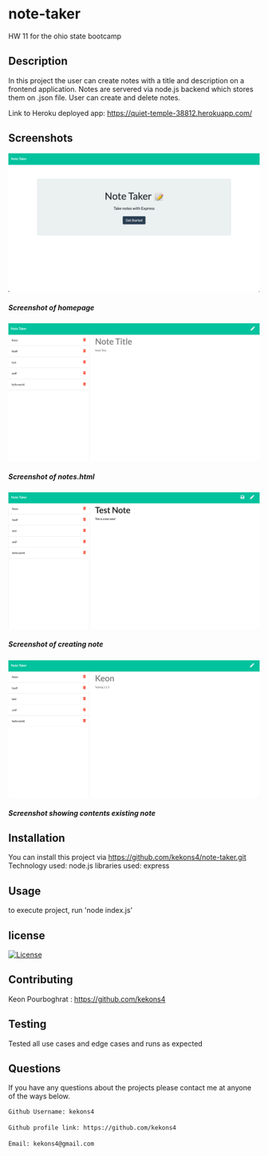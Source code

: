 # note-taker

HW 11 for the ohio state bootcamp

## Description

In this project the user can create notes with a title and description on a frontend
application. Notes are servered via node.js backend which stores them on .json file.
User can create and delete notes.

Link to Heroku deployed app: https://quiet-temple-38812.herokuapp.com/

## Screenshots

![Screenshot_one](/Assets/screenshot_one.png)

##### Screenshot of homepage

![Screenshot_two](/Assets/screenshot_two.png)

##### Screenshot of notes.html

![Screenshot_three](/Assets/screenshot_three.png)

##### Screenshot of creating note

![Screenshot_four](/Assets/screenshot_four.png)

##### Screenshot showing contents existing note

## Installation

You can install this project via https://github.com/kekons4/note-taker.git
Technology used: node.js
libraries used: express

## Usage

to execute project, run 'node index.js'

## license

[![License](https://img.shields.io/badge/License-MIT-blue.svg)](https://opensource.org/licenses/MIT)

## Contributing

Keon Pourboghrat : https://github.com/kekons4

## Testing

Tested all use cases and edge cases and runs as expected

## Questions

If you have any questions about the projects please contact me at anyone of the ways below.

    Github Username: kekons4

    Github profile link: https://github.com/kekons4

    Email: kekons4@gmail.com
